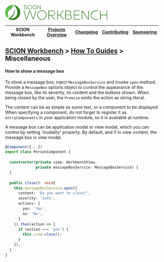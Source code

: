 <a href="/README.md"><img src="/resources/branding/scion-workbench-banner.svg" height="50" alt="SCION Workbench"></a>

| SCION Workbench | [Projects Overview][menu-projects-overview] | [Changelog][menu-changelog] | [Contributing][menu-contributing] | [Sponsoring][menu-sponsoring] |  
| --- | --- | --- | --- | --- |

## [SCION Workbench][menu-home] > [How To Guides][menu-how-to] > Miscellaneous

#### How to show a message box
To show a message box, inject `MessageBoxService` and invoke `open` method. Provide a `MessageBox` options object to control the appearance of the message box, like its severity, its content and the buttons shown. When being closed by the user, the `Promise` emits the action as string literal.

The content can be as simple as some text, or a component to be displayed. When specifying a component, do not forget to register it as `entryComponents` in your application module, so it is available at runtime.

A message box can be application modal or view modal, which you can control by setting 'modality' property. By default, and if in view context, the message box is view modal.

```typescript
@Component({...})
export class PersonComponent {

  constructor(private view: WorkbenchView,
              private messageBoxService: MessageBoxService) {
  }

  public close(): void{
    this.messageBoxService.open({
      content: 'Do you want to close?',
      severity: 'info',
      actions: {
        yes: 'Yes',
        no: 'No',
      }
    }).then(action => {
      if (action === 'yes') {
        this.view.close();
      }
    });
  }
}
```

[menu-how-to]: /docs/site/howto/how-to.md

[menu-home]: /README.md
[menu-projects-overview]: /docs/site/projects-overview.md
[menu-changelog]: /docs/site/changelog/changelog.md
[menu-contributing]: /CONTRIBUTING.md
[menu-sponsoring]: /docs/site/sponsoring.md
